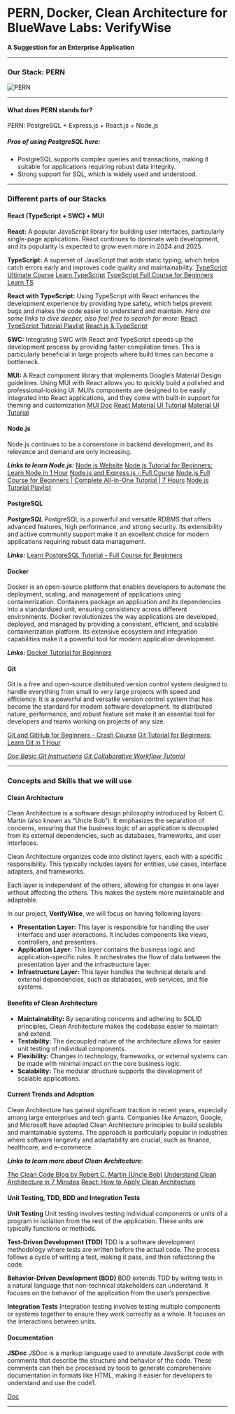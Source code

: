 # PERN, Docker, Clean Architecture for BlueWave Labs: VerifyWise

**A Suggestion for an Enterprise Application**

---

### Our Stack: PERN

![PERN](https://github.com/user-attachments/assets/5665e49e-c569-4a11-b2cc-2fdcd4f09d06)

---

#### What does PERN stands for?

PERN: PostgreSQL + Express.js + React.js + Node.js

##### Pros of using PostgreSQL here:

- PostgreSQL supports complex queries and transactions, making it suitable for applications requiring robust data integrity.
- Strong support for SQL, which is widely used and understood.

---

### Different parts of our Stacks

#### React (TypeScript + SWC) + MUI

**React:** A popular JavaScript library for building user interfaces, particularly single-page applications. React continues to dominate web development, and its popularity is expected to grow even more in 2024 and 2025.

**TypeScript:** A superset of JavaScript that adds static typing, which helps catch errors early and improves code quality and maintainability.
[TypeScript Ultimate Course](https://youtu.be/d56mG7DezGs?si=Xl4RSkuPaRcaFiQR)
[Learn TypeScript](https://youtu.be/SpwzRDUQ1GI?si=t8bA3jHbV9oBiWKd)
[TypeScript Full Course for Beginners](https://youtu.be/gieEQFIfgYc?si=7bemq5IcwwzjYEW1)
[Learn TS](https://youtu.be/30LWjhZzg50?si=IrcWeYfWD-YRswjn)

**React with TypeScript:** Using TypeScript with React enhances the development experience by providing type safety, which helps prevent bugs and makes the code easier to understand and maintain. _Here are some links to dive deeper, also feel free to search for more:_
[React TypeScript Tutorial Playlist](https://react-typescript-cheatsheet.netlify.app/https://youtube.com/playlist?list=PLC3y8-rFHvwi1AXijGTKM0BKtHzVC-LSK&si=Omx5y4IqrZodOFpi)
[React.js & TypeScript](https://youtu.be/FJDVKeh7RJI?si=PL1D5c1dpv1xzSIw)

**SWC:** Integrating SWC with React and TypeScript speeds up the development process by providing faster compilation times. This is particularly beneficial in large projects where build times can become a bottleneck.

**MUI:** A React component library that implements Google’s Material Design guidelines. Using MUI with React allows you to quickly build a polished and professional-looking UI. MUI’s components are designed to be easily integrated into React applications, and they come with built-in support for theming and customization
[MUI Doc](https://mui.com/)
[React Material UI Tutorial](https://youtube.com/playlist?list=PLC3y8-rFHvwh-K9mDlrrcDywl7CeVL2rO&si=w3MYv3Wp3k3tZgRD)
[Material UI Tutorial](https://youtube.com/playlist?list=PL4cUxeGkcC9gjxLvV4VEkZ6H6H4yWuS58&si=2SwqTrjqfUpVn1nB)

#### Node.js

Node.js continues to be a cornerstone in backend development, and its relevance and demand are only increasing.

**_Links to learn Node.js:_**
[Node.js Website](https://nodejs.org/en)
[Node.js Tutorial for Beginners: Learn Node in 1 Hour](https://youtu.be/TlB_eWDSMt4?si=kmX7dUEqreRCLgJM)
[Node.js and Express.js - Full Course](https://youtu.be/Oe421EPjeBE?si=IZjtJOrEuIiE-_es)
[Node.js Full Course for Beginners | Complete All-in-One Tutorial | 7 Hours](https://youtu.be/f2EqECiTBL8?si=2iv5jJXCFYXmn9qk)
[Node.js Tutorial Playlist](https://youtube.com/playlist?list=PLC3y8-rFHvwh8shCMHFA5kWxD9PaPwxaY&si=tnw1dCgmC0NYljzE)

#### PostgreSQL

**_PostgreSQL_**
PostgreSQL is a powerful and versatile RDBMS that offers advanced features, high performance, and strong security. Its extensibility and active community support make it an excellent choice for modern applications requiring robust data management.

**_Links:_**
[Learn PostgreSQL Tutorial - Full Course for Beginners](https://youtu.be/qw--VYLpxG4?si=1aiI043Kdi6XwFGQ)

#### Docker

Docker is an open-source platform that enables developers to automate the deployment, scaling, and management of applications using containerization. Containers package an application and its dependencies into a standardized unit, ensuring consistency across different environments. Docker revolutionizes the way applications are developed, deployed, and managed by providing a consistent, efficient, and scalable containerization platform. Its extensive ecosystem and integration capabilities make it a powerful tool for modern application development.

**_Links:_**
[Docker Tutorial for Beginners](https://youtu.be/pTFZFxd4hOI?si=XFZK90BRte6mXdKO)

#### Git

Git is a free and open-source distributed version control system designed to handle everything from small to very large projects with speed and efficiency. It is a powerful and versatile version control system that has become the standard for modern software development. Its distributed nature, performance, and robust feature set make it an essential tool for developers and teams working on projects of any size.

[Git and GitHub for Beginners - Crash Course](https://youtu.be/RGOj5yH7evk?si=2hbvCQK9DsM_H2rI)
[Git Tutorial for Beginners: Learn Git in 1 Hour](https://youtu.be/8JJ101D3knE?si=Ga3BvRm1JW09ioRy)

[_Doc Basic Git Instructions_](https://github.com/MuhammadKhalilzadeh/basic-git-instructions)
[_Git Collaborative Workflow Tutorial_](https://github.com/ajhollid/bluewave_collaborative_git)

---

### Concepts and Skills that we will use

#### Clean Architecture

Clean Architecture is a software design philosophy introduced by Robert C. Martin (also known as “Uncle Bob”). It emphasizes the separation of concerns, ensuring that the business logic of an application is decoupled from its external dependencies, such as databases, frameworks, and user interfaces.

Clean Architecture organizes code into distinct layers, each with a specific responsibility. This typically includes layers for entities, use cases, interface adapters, and frameworks.

Each layer is independent of the others, allowing for changes in one layer without affecting the others. This makes the system more maintainable and adaptable.

In our project, **VerifyWise**, we will focus on having following layers:

- **Presentation Layer:** This layer is responsible for handling the user interface and user interactions. It includes components like views, controllers, and presenters.
- **Application Layer:** This layer contains the business logic and application-specific rules. It orchestrates the flow of data between the presentation layer and the infrastructure layer.
- **Infrastructure Layer:** This layer handles the technical details and external dependencies, such as databases, web services, and file systems.

#### Benefits of Clean Architecture

- **Maintainability:** By separating concerns and adhering to SOLID principles, Clean Architecture makes the codebase easier to maintain and extend.
- **Testability:** The decoupled nature of the architecture allows for easier unit testing of individual components.
- **Flexibility:** Changes in technology, frameworks, or external systems can be made with minimal impact on the core business logic.
- **Scalability:** The modular structure supports the development of scalable applications.

#### Current Trends and Adoption

Clean Architecture has gained significant traction in recent years, especially among large enterprises and tech giants. Companies like Amazon, Google, and Microsoft have adopted Clean Architecture principles to build scalable and maintainable systems. The approach is particularly popular in industries where software longevity and adaptability are crucial, such as finance, healthcare, and e-commerce.

**_Links to learn more about Clean Architecture_**:

[The Clean Code Blog by Robert C. Martin (Uncle Bob)](https://blog.cleancoder.com/uncle-bob/2012/08/13/the-clean-architecture.html)
[Understand Clean Architecture in 7 Minutes](https://youtu.be/1OLSE6tX71Y?si=YpC536y0YTRcls80)
[React: How to Apply Clean Architecture](https://youtu.be/qOH2X5hciiA?si=KfMEvaXFHJyTS0ig)

#### Unit Testing, TDD, BDD and Integration Tests

**Unit Testing**
Unit testing involves testing individual components or units of a program in isolation from the rest of the application. These units are typically functions or methods.

**Test-Driven Development (TDD)**
TDD is a software development methodology where tests are written before the actual code. The process follows a cycle of writing a test, making it pass, and then refactoring the code.

**Behavior-Driven Development (BDD)**
BDD extends TDD by writing tests in a natural language that non-technical stakeholders can understand. It focuses on the behavior of the application from the user’s perspective.

**Integration Tests**
Integration testing involves testing multiple components or systems together to ensure they work correctly as a whole. It focuses on the interactions between units.

#### Documentation

**JSDoc**
JSDoc is a markup language used to annotate JavaScript code with comments that describe the structure and behavior of the code. These comments can then be processed by tools to generate comprehensive documentation in formats like HTML, making it easier for developers to understand and use the code1.

[Doc](https://jsdoc.app/)

---
